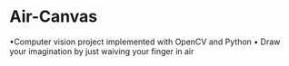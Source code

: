 # Air-Canvas
•Computer vision project implemented with OpenCV and Python
• Draw your imagination by just waiving your finger in air
